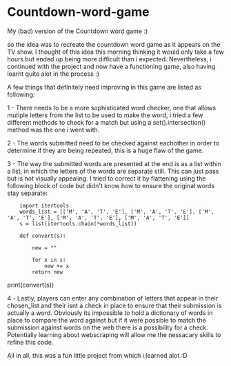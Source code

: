 # Countdown-word-game

My (bad) version of the Countdown word game :)

so the idea was to recreate the countdown word game as it appears on the TV show.
I thought of this idea this morning thinking it would only take a few hours but ended up being more difficult than i expected.
Nevertheless, i continued with the project and now have a functioning game, also having learnt quite alot in the process :)

A few things that definitely need improving in this game are listed as following:

1 - There needs to be a more sophisticated word checker, one that allows mutiple letters from the list to be used to make the word,
i tried a few different methods to check for a match but using a set().intersection() method was the one i went with.

2 - The words submitted need to be checked against eachother in order to determine if they are being repeated, this is a huge flaw of the game.

3 - The way the submitted words are presented at the end is as a list within a list, in which the letters of the words are separate still. This can just pass
but is not visually appealing. I tried to correct it by flattening using the following block of code but didn't know how to ensure the original words stay separate:

        import itertools
        words_list = [['M', 'A', 'T', 'E'], ['M', 'A', 'T', 'E'], ['M', 'A', 'T', 'E'], ['M', 'A', 'T', 'E'], ['M', 'A', 'T', 'E']]
        s = list(itertools.chain(*words_list))

        def convert(s):

            new = ""

            for x in s:
                new += x
            return new

print(convert(s))

4 - Lastly, players can enter any combination of letters that appear in their chosen_list and their isnt a check in place to ensure that their submission is actually a word.
Obviously its impossible to hold a dictionary of words in place to compare the word against but if it were possible to match the submission against words on the web there
is a possibility for a check. Potentially learning about webscraping will allow me the nessacary skills to refine this code.

All in all, this was a fun little project from which i learned alot :D
